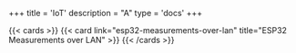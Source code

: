 +++
title = 'IoT'
description = "A"
type = 'docs'
+++

{{< cards >}}
    {{< card link="esp32-measurements-over-lan" title="ESP32 Measurements over LAN" >}}
{{< /cards >}}
